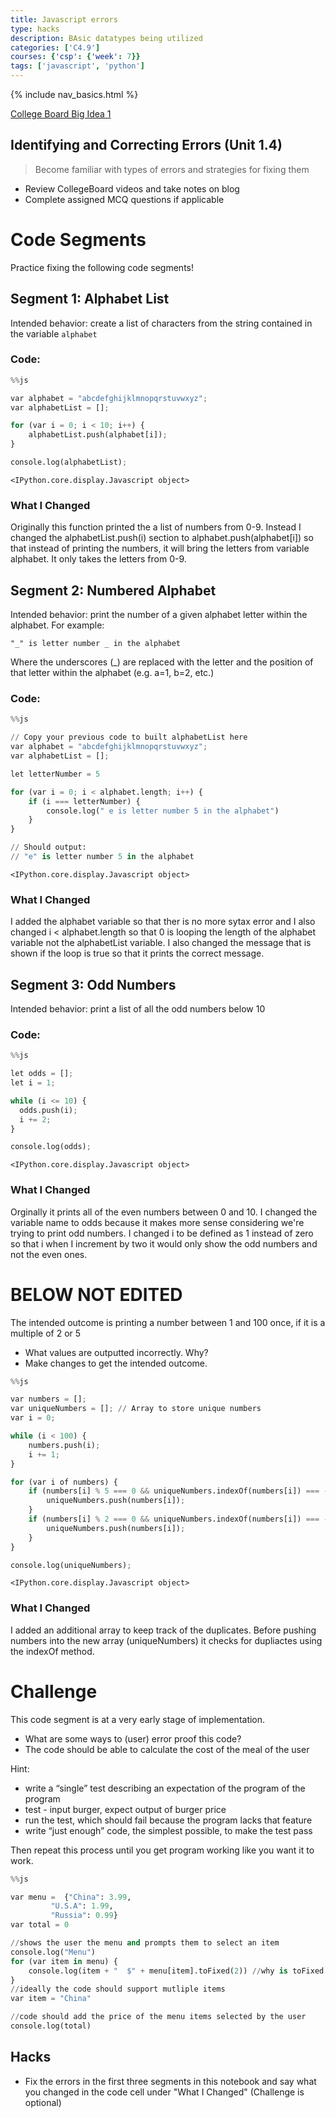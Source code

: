 ```yaml
---
title: Javascript errors
type: hacks
description: BAsic datatypes being utilized
categories: ['C4.9']
courses: {'csp': {'week': 7}}
tags: ['javascript', 'python']
---
```


{% include nav_basics.html %}

[College Board Big Idea 1](https://apclassroom.collegeboard.org/103/home?unit=1)

## Identifying and Correcting Errors (Unit 1.4)

> Become familiar with types of errors and strategies for fixing them

- Review CollegeBoard videos and take notes on blog
- Complete assigned MCQ questions if applicable

# Code Segments

Practice fixing the following code segments!

## Segment 1: Alphabet List

Intended behavior: create a list of characters from the string contained in the variable `alphabet`

### Code:


```python
%%js

var alphabet = "abcdefghijklmnopqrstuvwxyz";
var alphabetList = [];

for (var i = 0; i < 10; i++) {
	alphabetList.push(alphabet[i]);
}

console.log(alphabetList);
```


    <IPython.core.display.Javascript object>


### What I Changed

Originally this function printed the a list of numbers from 0-9. Instead I changed the alphabetList.push(i) section to alphabet.push(alphabet[i]) so that instead of printing the numbers, it will bring the letters from variable alphabet. It only takes the letters from 0-9.

## Segment 2: Numbered Alphabet

Intended behavior: print the number of a given alphabet letter within the alphabet. For example:
```
"_" is letter number _ in the alphabet
```

Where the underscores (_) are replaced with the letter and the position of that letter within the alphabet (e.g. a=1, b=2, etc.)

### Code:


```python
%%js

// Copy your previous code to built alphabetList here
var alphabet = "abcdefghijklmnopqrstuvwxyz";
var alphabetList = [];

let letterNumber = 5

for (var i = 0; i < alphabet.length; i++) {
	if (i === letterNumber) {
		console.log(" e is letter number 5 in the alphabet")
	}
}

// Should output:
// "e" is letter number 5 in the alphabet
```


    <IPython.core.display.Javascript object>


### What I Changed
I added the alphabet variable so that ther is no more sytax error and I also changed i < alphabet.length so that 0 is looping the length of the alphabet variable not the alphabetList variable. I also changed the message that is shown if the loop is true so that it prints the correct message. 

## Segment 3: Odd Numbers

Intended behavior: print a list of all the odd numbers below 10

### Code:


```python
%%js

let odds = [];
let i = 1;

while (i <= 10) {
  odds.push(i);
  i += 2;
}

console.log(odds);
```


    <IPython.core.display.Javascript object>


### What I Changed

Orginally it prints all of the even numbers between 0 and 10. I changed the variable name to odds because it makes more sense considering we're trying to print odd numbers. I changed i to be defined as 1 instead of zero so that i when I increment by two it would only show the odd numbers and not the even ones. 

# BELOW NOT EDITED

The intended outcome is printing a number between 1 and 100 once, if it is a multiple of 2 or 5 
- What values are outputted incorrectly. Why?
- Make changes to get the intended outcome.


```python
%%js

var numbers = [];
var uniqueNumbers = []; // Array to store unique numbers
var i = 0;

while (i < 100) {
    numbers.push(i);
    i += 1;
}

for (var i of numbers) {
    if (numbers[i] % 5 === 0 && uniqueNumbers.indexOf(numbers[i]) === -1) {
        uniqueNumbers.push(numbers[i]);
    }
    if (numbers[i] % 2 === 0 && uniqueNumbers.indexOf(numbers[i]) === -1) {
        uniqueNumbers.push(numbers[i]);
    }
}

console.log(uniqueNumbers);


```


    <IPython.core.display.Javascript object>


### What I Changed
I added an additional array to keep track of the duplicates. Before pushing numbers into the new array (uniqueNumbers) it checks for dupliactes using the indexOf method.

# Challenge

This code segment is at a very early stage of implementation.
- What are some ways to (user) error proof this code?
- The code should be able to calculate the cost of the meal of the user

Hint:
- write a “single” test describing an expectation of the program of the program
- test - input burger, expect output of burger price
- run the test, which should fail because the program lacks that feature
- write “just enough” code, the simplest possible, to make the test pass

Then repeat this process until you get program working like you want it to work.


```python
%%js

var menu =  {"China": 3.99,
         "U.S.A": 1.99,
         "Russia": 0.99}
var total = 0

//shows the user the menu and prompts them to select an item
console.log("Menu")
for (var item in menu) {
    console.log(item + "  $" + menu[item].toFixed(2)) //why is toFixed used?
}
//ideally the code should support mutliple items
var item = "China"

//code should add the price of the menu items selected by the user 
console.log(total)
```

## Hacks
- Fix the errors in the first three segments in this notebook and say what you changed in the code cell under "What I Changed" (Challenge is optional)

